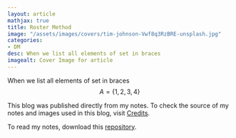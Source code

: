 ```yaml
---
layout: article
mathjax: true
title: Roster Method
image: "/assets/images/covers/tim-johnson-Vwf8q3RzBRE-unsplash.jpg"
categories:
- DM
desc: When we list all elements of set in braces 
imagealt: Cover Image for article
---
```


When we list all elements of set in braces
$$A = \{ 1, 2, 3, 4 \}$$





















































































































































































































































































































































































































This blog was published directly from my notes.
To check the source of my notes and images used in this blog, visit <a href="/credits.html" target="_blank">Credits</a>.

To read my notes, download this <a href="https://github.com/bovem/CS" target="blank">repository</a>.